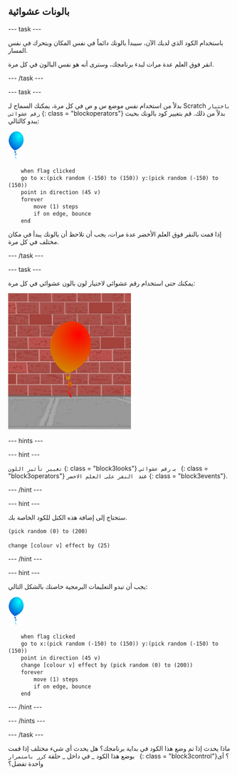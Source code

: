 ## بالونات عشوائية

--- task ---

باستخدام الكود الذي لديك الآن، سيبدأ بالونك دائماً في نفس المكان ويتحرك في نفس المسار.

انقر فوق العلم عدة مرات لبدء برنامجك، وسترى أنه هو نفس البالون في كل مرة.

--- /task ---

--- task ---

بدلاً من استخدام نفس موضع س و ص في كل مرة، يمكنك السماح لـ Scratch ` باختيار رقم عشوائي ` {: class = "blockoperators"} بدلاً من ذلك. قم بتغيير كود بالونك بحيث يبدو كالتالي:

![كائن بالون](images/balloon-sprite.png)

```blocks3
    when flag clicked
    go to x:(pick random (-150) to (150)) y:(pick random (-150) to (150))
    point in direction (45 v)
    forever
        move (1) steps
        if on edge, bounce
    end
```

إذا قمت بالنقر فوق العلم الأخضر عدة مرات، يجب أن تلاحظ أن بالونك يبدأ في مكان مختلف في كل مرة.

--- /task ---

--- task ---

يمكنك حتى استخدام رقم عشوائي لاختيار لون بالون عشوائي في كل مرة:

![كائن بالون احمر](images/balloons-colour.png)

--- hints ---

--- hint ---

` تغيير تأثير اللون ` {: class = "block3looks"} بـ `رقم عشوائي ` {: class = "block3operators"} عند ` النقر على العلم الاخضر` {: class = "block3events"}.

--- /hint ---

--- hint ---

ستحتاج إلى إضافة هذه الكتل للكود الخاصة بك.

```blocks3
(pick random (0) to (200)

change [colour v] effect by (25)
```

--- /hint ---

--- hint ---

يجب أن تبدو التعليمات البرمجية خاصتك بالشكل التالي:

![كائن بالون](images/balloon-sprite.png)

```blocks3
    when flag clicked
    go to x:(pick random (-150) to (150)) y:(pick random (-150) to (150))
    point in direction (45 v)
    change [colour v] effect by (pick random (0) to (200))
    forever
        move (1) steps
        if on edge, bounce
    end
```

--- /hint ---


--- /hints ---

--- /task ---

ماذا يحدث إذا تم وضع هذا الكود في بداية برنامجك؟ هل يحدث أي شيء مختلف إذا قمت بوضع هذا الكود _ في داخل _ حلقة `كرر باستمرار ` {: class = "block3control"}؟ أى واحدة تفضل؟

